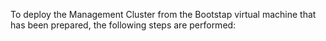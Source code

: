 To deploy the Management Cluster from the Bootstap virtual machine that has been prepared, the following steps are performed:


